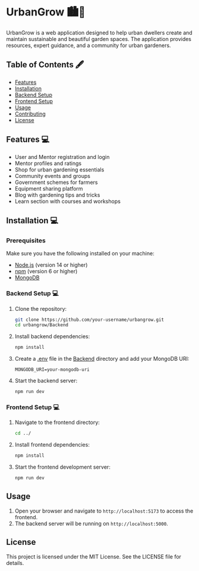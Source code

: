 # UrbanGrow 🏙️🌳

UrbanGrow is a web application designed to help urban dwellers create and maintain sustainable and beautiful garden spaces. The application provides resources, expert guidance, and a community for urban gardeners.

## Table of Contents 🖋️

- [Features](#features)
- [Installation](#installation)
- [Backend Setup](#backend-setup)
- [Frontend Setup](#frontend-setup)
- [Usage](#usage)
- [Contributing](#contributing)
- [License](#license)

## Features 💻

- User and Mentor registration and login
- Mentor profiles and ratings
- Shop for urban gardening essentials
- Community events and groups
- Government schemes for farmers
- Equipment sharing platform
- Blog with gardening tips and tricks
- Learn section with courses and workshops

## Installation 💻

### Prerequisites

Make sure you have the following installed on your machine:

- [Node.js](https://nodejs.org/) (version 14 or higher)
- [npm](https://www.npmjs.com/) (version 6 or higher)
- [MongoDB](https://www.mongodb.com/)

### Backend Setup 💻

1. Clone the repository:

    ```sh
    git clone https://github.com/your-username/urbangrow.git
    cd urbangrow/Backend
    ```

2. Install backend dependencies:

    ```sh
    npm install
    ```

3. Create a [.env](http://_vscodecontentref_/1) file in the [Backend](http://_vscodecontentref_/2) directory and add your MongoDB URI:

    ```env
    MONGODB_URI=your-mongodb-uri
    ```

4. Start the backend server:

    ```sh
    npm run dev
    ```

### Frontend Setup 💻

1. Navigate to the frontend directory:

    ```sh
    cd ../
    ```

2. Install frontend dependencies:

    ```sh
    npm install
    ```

3. Start the frontend development server:

    ```sh
    npm run dev
    ```

## Usage

1. Open your browser and navigate to `http://localhost:5173` to access the frontend.
2. The backend server will be running on `http://localhost:5000`.

## License

This project is licensed under the MIT License. See the LICENSE file for details.
